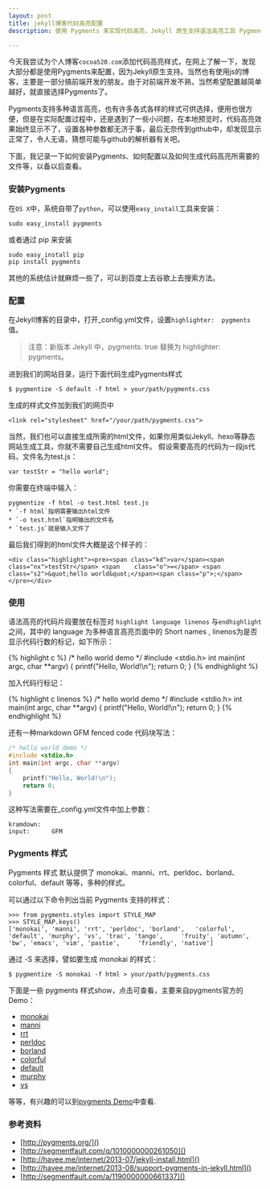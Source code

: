 ```yaml
---
layout: post
title: jekyll博客代码高亮配置
description: 使用 Pygments 来实现代码高亮，Jekyll 原生支持语法高亮工具 Pygments ，Pygments 支持多种语言高亮, 并且非常方便使用。

---
```


今天我尝试为个人博客`cocoa520.com`添加代码高亮样式，在网上了解一下，发现大部分都是使用Pygments来配置，因为Jekyll原生支持。当然也有使用js的博客，主要是一部分搞前端开发的朋友。由于对前端开发不熟，当然希望配置越简单越好，就直接选择Pygments了。

Pygments支持多种语言高亮，也有许多各式各样的样式可供选择，便用也很方便，但是在实际配置过程中，还是遇到了一些小问题，在本地预览时，代码高亮效果始终显示不了，设置各种参数都无济于事，最后无奈传到github中，却发现显示正常了，令人无语，猜想可能与github的解析器有关吧。

下面，我记录一下如何安装Pygments、如何配置以及如何生成代码高亮所需要的文件等，以备以后查看。

### 安装Pygments

在`OS X`中，系统自带了`python`，可以使用`easy_install`工具来安装：
	
	sudo easy_install pygments
	
或者通过 pip 来安装

	sudo easy_install pip
	pip install pygments

其他的系统估计就麻烦一些了，可以到百度上去谷歌上去搜索方法。

### 配置

在Jekyll博客的目录中，打开_config.yml文件，设置`highlighter:  pygments`值。

> 注意：新版本 Jekyll 中，pygments: true 替换为 highlighter: pygments。

进到我们的网站目录，运行下面代码生成Pygments样式

	$ pygmentize -S default -f html > your/path/pygments.css

生成的样式文件加到我们的网页中

	<link rel="stylesheet" href="/your/path/pygments.css">

当然，我们也可以直接生成所需的html文件，如果你用类似Jekyll、hexo等静态网站生成工具，你就不需要自己生成html文件。
假设需要高亮的代码为一段js代码，文件名为test.js：

	var testStr = "hello world";
你需要在终端中输入：

	pygmentize -f html -o test.html test.js
	* `-f html`指明需要输出html文件
	* `-o test.html`指明输出的文件名
	* `test.js`就是输入文件了

最后我们得到的html文件大概是这个样子的：
				
	<div class="highlight"><pre><span class="kd">var</span><span class="nx">testStr</span> <span 	class="o">=</span> <span class="s2">&quot;hello world&quot;</span><span class="p">;</span></pre></div>

### 使用

语法高亮的代码片段要放在标签对 `highlight language linenos`
与`endhighlight`之间，其中的 language 为多种语言高亮页面中的 Short names , linenos为是否显示代码行数的标记，如下所示：

{% highlight c %}
/* hello world demo */
#include <stdio.h>
int main(int argc, char **argv)
{
    printf("Hello, World!\n");
    return 0;
}
{% endhighlight %}

加入代码行标记：

{% highlight c linenos %}
/* hello world demo */
#include <stdio.h>
int main(int argc, char **argv)
{
   printf("Hello, World!\n");
   return 0;
}
{% endhighlight %}

还有一种markdown GFM fenced code 代码块写法：

```c
/* hello world demo */
#include <stdio.h>
int main(int argc, char **argv)
{
    printf("Hello, World!\n");
    return 0;
}
```
这种写法需要在_config.yml文件中加上参数：

	kramdown:
	input:      GFM

### Pygments 样式
Pygments 样式 默认提供了 monokai、manni、rrt、perldoc、borland、colorful、default 等等，多种的样式。

可以通过以下命令列出当前 Pygments 支持的样式：

	>>> from pygments.styles import STYLE_MAP
	>>> STYLE_MAP.keys()
	['monokai', 'manni', 'rrt', 'perldoc', 'borland', 	'colorful', 'default', 'murphy', 'vs', 'trac', 'tango', 	'fruity', 'autumn', 'bw', 'emacs', 'vim', 'pastie', 	'friendly', 'native']
	
通过 -S 来选择，譬如要生成 monokai 的样式：

	$ pygmentize -S monokai -f html > your/path/pygments.css
下面是一些 pygments 样式show，点击可查看，主要来自pygments官方的Demo：

* [monokai](http://pygments.org/demo/1474764/?style=monokai)
* [manni](http://pygments.org/demo/1474764/?style=manni)
* [rrt](http://pygments.org/demo/1474764/?style=rrt)
* [perldoc](http://pygments.org/demo/1474764/?style=perldoc)
* [borland](http://pygments.org/demo/1474764/?style=borland)
* [colorful](http://pygments.org/demo/1474764/?style=colorful)
* [default](http://pygments.org/demo/1474764/?style=default)
* [murphy](http://pygments.org/demo/1474764/?style=murphy)
* [vs](http://pygments.org/demo/1474764/?style=vs)

等等，有兴趣的可以到[pygments Demo](http://pygments.org/demo)中查看.


### 参考资料
* [http://pygments.org/]()
* [http://segmentfault.com/q/1010000000261050]()
* [http://havee.me/internet/2013-07/jekyll-install.html]()
* [http://havee.me/internet/2013-08/support-pygments-in-jekyll.html]()
* [http://segmentfault.com/a/1190000000661337]()